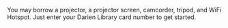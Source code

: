 <div class="row margin-bottom-20"></div>

<div class="row margin-bottom-10">
<div class="col-md-10 col-md-offset-1">

You may borrow a projector, a projector screen, camcorder, tripod, and WiFi Hotspot. Just enter your Darien Library card number to get started.

<script type="text/javascript" src="https://form.jotform.com/jsform/71273984079165"></script>

</div>
</div>